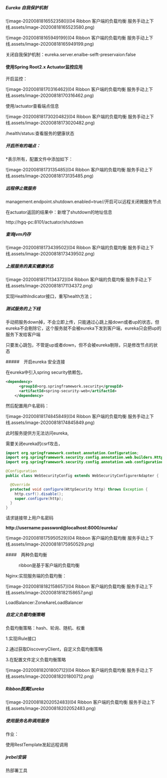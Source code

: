 ##### Eureka 自我保护机制

![image-20200818165523580](04 Ribbon 客户端的负载均衡 服务手动上下线.assets/image-20200818165523580.png)

![image-20200818165949199](04 Ribbon 客户端的负载均衡 服务手动上下线.assets/image-20200818165949199.png)

关闭自我保护机制：eureka.server.enalbe-selft-preservaion:false

#### 使用Spring Root2.x Actuator监控应用

开启监控：

![image-20200818170316462](04 Ribbon 客户端的负载均衡 服务手动上下线.assets/image-20200818170316462.png)

使用/actuator查看端点信息

![image-20200818173020482](04 Ribbon 客户端的负载均衡 服务手动上下线.assets/image-20200818173020482.png)

/health/status:查看服务的健康状态

##### 开启所有的端点：

*表示所有，配置文件中添加如下：

![image-20200818173135485](04 Ribbon 客户端的负载均衡 服务手动上下线.assets/image-20200818173135485.png)

##### 远程停止微服务

management.endpoint.shutdown.enabled=true//开启可以远程关闭微服务节点

在actuator返回的结果中：新增了shutdown的地址信息

http://hgq-pc:8101/actuator/shutdown

##### 查询jvm内存

![image-20200818173439502](04 Ribbon 客户端的负载均衡 服务手动上下线.assets/image-20200818173439502.png)

##### 上报服务的真实健康状态

![image-20200818171134372](04 Ribbon 客户端的负载均衡 服务手动上下线.assets/image-20200818171134372.png)

实现HealthIndicator接口，重写health方法；

##### 测试服务的上下线

手动把服务down掉，不会立即上传，只能通过心跳上报down或者up的状态，但eureka不会剔除它，这个服务就不会被eureka下发到客户端，eureka只会把up的服务下发给客户端

只要发心跳包，不管是up或者down，但不会被eureka剔除，只是修改节点的状态

#####　开启eureka 安全连接

在eureka中引入spring security依赖包，

```xml
<dependency>
      <groupId>org.springframework.security</groupId>
      <artifactId>spring-security-web</artifactId>
    </dependency>
```



然后配置用户名密码：

![image-20200818174845849](04 Ribbon 客户端的负载均衡 服务手动上下线.assets/image-20200818174845849.png)

此时服务提供方无法访问eureka,

需要关闭eureka的csrf攻击，

```java
import org.springframework.context.annotation.Configuration;
import org.springframework.security.config.annotation.web.builders.HttpSecurity;
import org.springframework.security.config.annotation.web.configuration.WebSecurityConfigurerAdapter;

@Configuration
public class WebSecurityConfig extends WebSecurityConfigurerAdapter {

  @Override
  protected void configure(HttpSecurity http) throws Exception {
    http.csrf().disable();
    super.configure(http);
  }
}
```



请求链接带上用户名密码

**http://username:password@localhost:8000/eureka/**

![image-20200818175950529](04 Ribbon 客户端的负载均衡 服务手动上下线.assets/image-20200818175950529.png)

####　两种负载均衡

　　　ribbon是基于客户端的负载均衡

Nginx:实现服务端的负载均衡：

![image-20200818182158657](04 Ribbon 客户端的负载均衡 服务手动上下线.assets/image-20200818182158657.png)

LoadBalancer:ZoneAareLoadBalancer

##### 自定义负载均衡策略

负载均衡策略：hash、轮询、随机、权重

1.实现IRule接口

2.通过获取DiscoveryClient，自定义负载均衡策略

3.在配置文件定义负载均衡策略

![image-20200818201800712](04 Ribbon 客户端的负载均衡 服务手动上下线.assets/image-20200818201800712.png)

##### Ribbon脱离Eureka

![image-20200818202052483](04 Ribbon 客户端的负载均衡 服务手动上下线.assets/image-20200818202052483.png)

##### 使用服务名称调用服务

作业：

使用RestTemplate发起远程调用

##### jrebel安装

热部署工具

